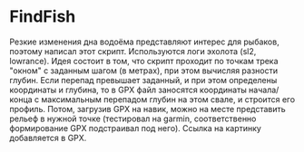 # FindFish
Резкие изменения дна водоёма представляют интерес для рыбаков, поэтому написал этот скрипт. Используются логи эхолота (sl2, lowrance).
Идея состоит в том, что скрипт проходит по точкам трека "окном" с заданным шагом (в метрах), при этом вычисляя разности глубин. Если перепад превышает заданный, и при этом определены координаты и глубина, то  в GPX файл заносятся координаты начала/конца c максимальным перепадом глубин на этом свале, и строится его профиль. Потом, загрузив GPX на навик, можно на месте представить рельеф в нужной точке (тестировал на garmin, соответственно формирование GPX подстраивал под него). Ссылка на картинку добавляется в GPX.
